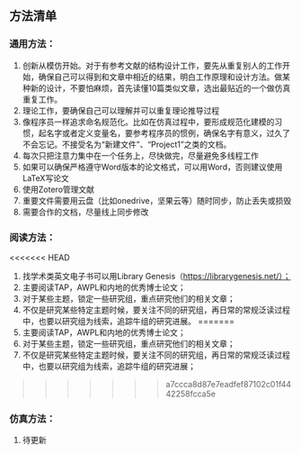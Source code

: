 ## 方法清单

### 通用方法：

1. 创新从模仿开始。对于有参考文献的结构设计工作，要先从重复别人的工作开始，确保自己可以得到和文章中相近的结果，明白工作原理和设计方法。做某种新的设计，不要怕麻烦，首先读懂10篇类似文章，选出最贴近的一个做仿真重复工作。
2. 理论工作，要确保自己可以理解并可以重复理论推导过程
3. 像程序员一样追求命名规范化。比如在仿真过程中，要形成规范化建模的习惯，起名字或者定义变量名，要参考程序员的惯例，确保名字有意义，过久了不会忘记。不接受名为“新建文件”、“Project1”之类的文档。
4. 每次只把注意力集中在一个任务上，尽快做完，尽量避免多线程工作
5. 如果可以确保严格遵守Word版本的论文格式，可以用Word，否则建议使用LaTeX写论文
7. 使用Zotero管理文献
8. 重要文件需要用云盘（比如onedrive，坚果云等）随时同步，防止丢失或损毁
9. 需要合作的文档，尽量线上同步修改

### 阅读方法：

<<<<<<< HEAD
1. 找学术类英文电子书可以用Library Genesis（https://librarygenesis.net/）；
2. 主要阅读TAP，AWPL和内地的优秀博士论文；
3. 对于某些主题，锁定一些研究组，重点研究他们的相关文章；
4. 不仅是研究某些特定主题时候，要关注不同的研究组，再日常的常规泛读过程中，也要以研究组为线索，追踪牛组的研究进展。
=======
1. 主要阅读TAP，AWPL和内地的优秀博士论文；
2. 对于某些主题，锁定一些研究组，重点研究他们的相关文章；
3. 不仅是研究某些特定主题时候，要关注不同的研究组，再日常的常规泛读过程中，也要以研究组为线索，追踪牛组的研究进展；
>>>>>>> a7ccca8d87e7eadfef87102c01f4442258fcca5e

### 仿真方法：

1. 待更新
